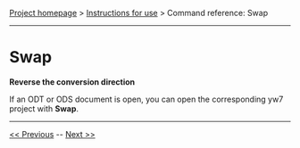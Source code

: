 [Project homepage](../index) > [Instructions for use](../usage) > Command reference: Swap

--- 

# Swap 

**Reverse the conversion direction**

If an ODT or ODS document is open, you can open the corresponding yw7 project with **Swap**.

---

[<< Previous](file_menu) -- [Next >>](export_menu)
